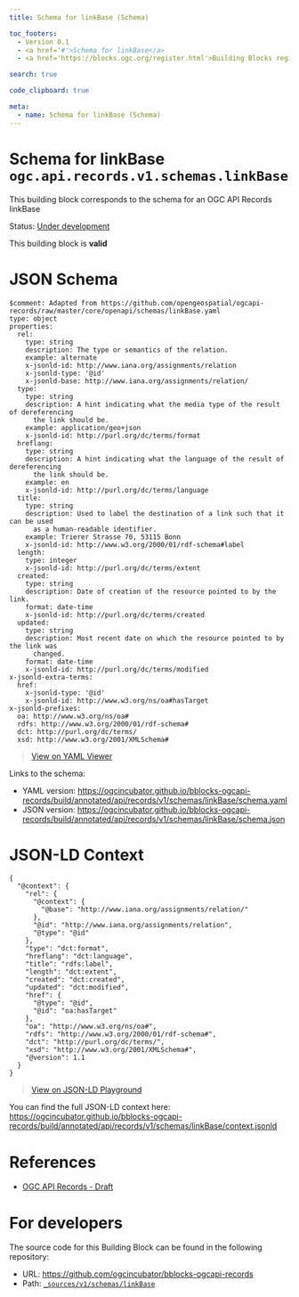 ```yaml
---
title: Schema for linkBase (Schema)

toc_footers:
  - Version 0.1
  - <a href='#'>Schema for linkBase</a>
  - <a href='https://blocks.ogc.org/register.html'>Building Blocks register</a>

search: true

code_clipboard: true

meta:
  - name: Schema for linkBase (Schema)
---
```



# Schema for linkBase `ogc.api.records.v1.schemas.linkBase`

This building block corresponds to the schema for an OGC API Records linkBase

<p class="status">
    <span data-rainbow-uri="http://www.opengis.net/def/status">Status</span>:
    <a href="http://www.opengis.net/def/status/under-development" target="_blank" data-rainbow-uri>Under development</a>
</p>

<aside class="success">
This building block is <strong>valid</strong>
</aside>


# JSON Schema

```yaml--schema
$comment: Adapted from https://github.com/opengeospatial/ogcapi-records/raw/master/core/openapi/schemas/linkBase.yaml
type: object
properties:
  rel:
    type: string
    description: The type or semantics of the relation.
    example: alternate
    x-jsonld-id: http://www.iana.org/assignments/relation
    x-jsonld-type: '@id'
    x-jsonld-base: http://www.iana.org/assignments/relation/
  type:
    type: string
    description: A hint indicating what the media type of the result of dereferencing
      the link should be.
    example: application/geo+json
    x-jsonld-id: http://purl.org/dc/terms/format
  hreflang:
    type: string
    description: A hint indicating what the language of the result of dereferencing
      the link should be.
    example: en
    x-jsonld-id: http://purl.org/dc/terms/language
  title:
    type: string
    description: Used to label the destination of a link such that it can be used
      as a human-readable identifier.
    example: Trierer Strasse 70, 53115 Bonn
    x-jsonld-id: http://www.w3.org/2000/01/rdf-schema#label
  length:
    type: integer
    x-jsonld-id: http://purl.org/dc/terms/extent
  created:
    type: string
    description: Date of creation of the resource pointed to by the link.
    format: date-time
    x-jsonld-id: http://purl.org/dc/terms/created
  updated:
    type: string
    description: Most recent date on which the resource pointed to by the link was
      changed.
    format: date-time
    x-jsonld-id: http://purl.org/dc/terms/modified
x-jsonld-extra-terms:
  href:
    x-jsonld-type: '@id'
    x-jsonld-id: http://www.w3.org/ns/oa#hasTarget
x-jsonld-prefixes:
  oa: http://www.w3.org/ns/oa#
  rdfs: http://www.w3.org/2000/01/rdf-schema#
  dct: http://purl.org/dc/terms/
  xsd: http://www.w3.org/2001/XMLSchema#

```

> <a target="_blank" href="https://avillar.github.io/TreedocViewer/?dataParser=yaml&amp;dataUrl=https%3A%2F%2Fogcincubator.github.io%2Fbblocks-ogcapi-records%2Fbuild%2Fannotated%2Fapi%2Frecords%2Fv1%2Fschemas%2FlinkBase%2Fschema.yaml&amp;expand=2&amp;option=%7B%22showTable%22%3A+false%7D">View on YAML Viewer</a>

Links to the schema:

* YAML version: <a href="https://ogcincubator.github.io/bblocks-ogcapi-records/build/annotated/api/records/v1/schemas/linkBase/schema.yaml" target="_blank">https://ogcincubator.github.io/bblocks-ogcapi-records/build/annotated/api/records/v1/schemas/linkBase/schema.yaml</a>
* JSON version: <a href="https://ogcincubator.github.io/bblocks-ogcapi-records/build/annotated/api/records/v1/schemas/linkBase/schema.json" target="_blank">https://ogcincubator.github.io/bblocks-ogcapi-records/build/annotated/api/records/v1/schemas/linkBase/schema.json</a>


# JSON-LD Context

```json--ldContext
{
  "@context": {
    "rel": {
      "@context": {
        "@base": "http://www.iana.org/assignments/relation/"
      },
      "@id": "http://www.iana.org/assignments/relation",
      "@type": "@id"
    },
    "type": "dct:format",
    "hreflang": "dct:language",
    "title": "rdfs:label",
    "length": "dct:extent",
    "created": "dct:created",
    "updated": "dct:modified",
    "href": {
      "@type": "@id",
      "@id": "oa:hasTarget"
    },
    "oa": "http://www.w3.org/ns/oa#",
    "rdfs": "http://www.w3.org/2000/01/rdf-schema#",
    "dct": "http://purl.org/dc/terms/",
    "xsd": "http://www.w3.org/2001/XMLSchema#",
    "@version": 1.1
  }
}
```

> <a target="_blank" href="https://json-ld.org/playground/#json-ld=https%3A%2F%2Fogcincubator.github.io%2Fbblocks-ogcapi-records%2Fbuild%2Fannotated%2Fapi%2Frecords%2Fv1%2Fschemas%2FlinkBase%2Fcontext.jsonld">View on JSON-LD Playground</a>

You can find the full JSON-LD context here:
<a href="https://ogcincubator.github.io/bblocks-ogcapi-records/build/annotated/api/records/v1/schemas/linkBase/context.jsonld" target="_blank">https://ogcincubator.github.io/bblocks-ogcapi-records/build/annotated/api/records/v1/schemas/linkBase/context.jsonld</a>

# References

* [OGC API Records - Draft](https://docs.ogc.org/DRAFTS/20-004.html)

# For developers

The source code for this Building Block can be found in the following repository:

* URL: <a href="https://github.com/ogcincubator/bblocks-ogcapi-records" target="_blank">https://github.com/ogcincubator/bblocks-ogcapi-records</a>
* Path:
<code><a href="https://github.com/ogcincubator/bblocks-ogcapi-records/blob/HEAD/_sources/v1/schemas/linkBase" target="_blank">_sources/v1/schemas/linkBase</a></code>

